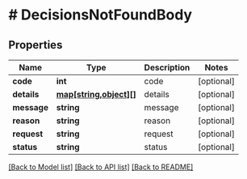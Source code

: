 # # DecisionsNotFoundBody

## Properties

Name | Type | Description | Notes
------------ | ------------- | ------------- | -------------
**code** | **int** | code | [optional] 
**details** | [**map[string,object][]**](map.md) | details | [optional] 
**message** | **string** | message | [optional] 
**reason** | **string** | reason | [optional] 
**request** | **string** | request | [optional] 
**status** | **string** | status | [optional] 

[[Back to Model list]](../../README.md#documentation-for-models) [[Back to API list]](../../README.md#documentation-for-api-endpoints) [[Back to README]](../../README.md)


